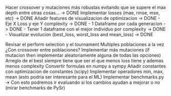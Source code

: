 Hacer crossover y mutaciones más robustas evitando que se supere el max depth entre otras cosas... -> DONE
Implementar losses (mae, rmse, mse, etc) -> DONE
Añadir features de visualizacion de optimizacion -> DONE
    - Eje X Loss y eje Y complexity -> DONE
    - 1 Dataframe por cada generacion -> DONE
    - Tener 1 dataframe con el mejor individuo por complexity -> DONE
    - Visualizar evolucion (best_loss, worst_loss and mean_loss) -> DONE

Revisar el perform selection y el tournament
Multiples poblaciones a la vez ¿Con crossover entre poblaciones?
Implementar más mutaciones (if mutacion then implementar aleatoriamente alguna de todas las opciones)
Arreglo de el best siempre tiene que ser el que menos loss tiene y ademas menos complexity
Convertir formulas en numpy a sympy
Añadir constantes con optimizacion de constantes (scipy)
Implementar operadores min, max, mean (esto podria ser interesante para el ML)
Implementar benchmarks.py -> Con esto podremos ir evaluando si los cambios ayudan a mejorar o no (mirar benchmarks de PySr)